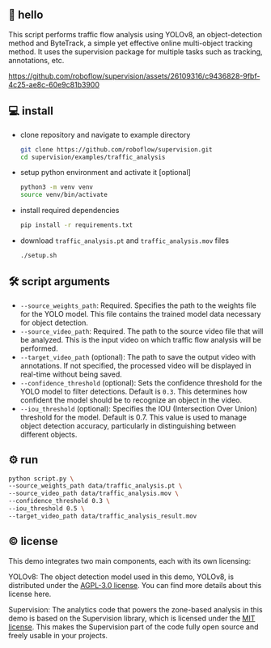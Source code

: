 ## 👋 hello

This script performs traffic flow analysis using YOLOv8, an object-detection method and
ByteTrack, a simple yet effective online multi-object tracking method. It uses the
supervision package for multiple tasks such as tracking, annotations, etc.

https://github.com/roboflow/supervision/assets/26109316/c9436828-9fbf-4c25-ae8c-60e9c81b3900

## 💻 install

- clone repository and navigate to example directory

    ```bash
    git clone https://github.com/roboflow/supervision.git
    cd supervision/examples/traffic_analysis
    ```

- setup python environment and activate it [optional]

    ```bash
    python3 -m venv venv
    source venv/bin/activate
    ```

- install required dependencies

    ```bash
    pip install -r requirements.txt
    ```

- download `traffic_analysis.pt` and `traffic_analysis.mov` files

    ```bash
    ./setup.sh
    ```
  
## 🛠️ script arguments

- `--source_weights_path`: Required. Specifies the path to the weights file for the 
YOLO model. This file contains the trained model data necessary for object detection.
- `--source_video_path`: Required. The path to the source video file that will be 
analyzed. This is the input video on which traffic flow analysis will be performed.
- `--target_video_path` (optional): The path to save the output video with annotations.
If not specified, the processed video will be displayed in real-time without being 
saved.
- `--confidence_threshold` (optional): Sets the confidence threshold for the YOLO model
to filter detections. Default is `0.3`. This determines how confident the model should 
be to recognize an object in the video.
- `--iou_threshold` (optional): Specifies the IOU (Intersection Over Union) threshold 
for the model. Default is 0.7. This value is used to manage object detection accuracy, 
particularly in distinguishing between different objects.

## ⚙️ run

```bash
python script.py \
--source_weights_path data/traffic_analysis.pt \
--source_video_path data/traffic_analysis.mov \
--confidence_threshold 0.3 \
--iou_threshold 0.5 \
--target_video_path data/traffic_analysis_result.mov
```

## © license

This demo integrates two main components, each with its own licensing:

YOLOv8: The object detection model used in this demo, YOLOv8, is distributed under the
[AGPL-3.0 license](https://github.com/ultralytics/ultralytics/blob/main/LICENSE). You
can find more details about this license here.

Supervision: The analytics code that powers the zone-based analysis in this demo is
based on the Supervision library, which is licensed under the
[MIT license](https://github.com/roboflow/supervision/blob/develop/LICENSE.md). This
makes the Supervision part of the code fully open source and freely usable in your
projects.
